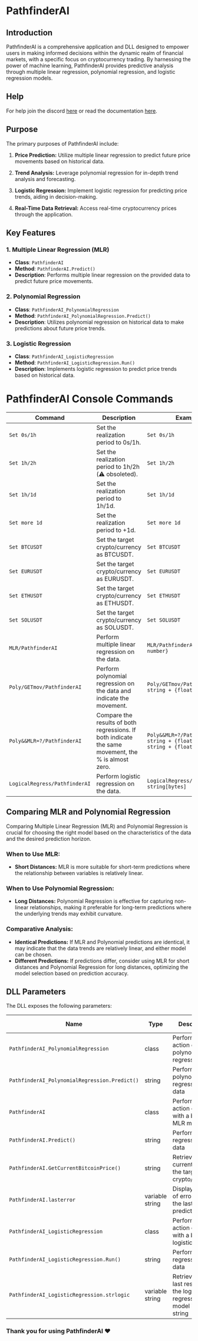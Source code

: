 # PathfinderAI

## Introduction

PathfinderAI is a comprehensive application and DLL designed to empower users in making informed decisions within the dynamic realm of financial markets, with a specific focus on cryptocurrency trading. By harnessing the power of machine learning, PathfinderAI provides predictive analysis through multiple linear regression, polynomial regression, and logistic regression models.

## Help
For help join the discord [here](https://discord.gg/QuCku5yyfu) or read the documentation [here](https://pathfinderai.000webhostapp.com/doc.html).

## Purpose

The primary purposes of PathfinderAI include:

1. **Price Prediction:** Utilize multiple linear regression to predict future price movements based on historical data.

2. **Trend Analysis:** Leverage polynomial regression for in-depth trend analysis and forecasting.

3. **Logistic Regression:** Implement logistic regression for predicting price trends, aiding in decision-making.

4. **Real-Time Data Retrieval:** Access real-time cryptocurrency prices through the application.

## Key Features

### 1. Multiple Linear Regression (MLR)

- **Class**: `PathfinderAI`
- **Method**: `PathfinderAI.Predict()`
- **Description**: Performs multiple linear regression on the provided data to predict future price movements.

### 2. Polynomial Regression

- **Class**: `PathfinderAI_PolynomialRegression`
- **Method**: `PathfinderAI_PolynomialRegression.Predict()`
- **Description**: Utilizes polynomial regression on historical data to make predictions about future price trends.

### 3. Logistic Regression

- **Class**: `PathfinderAI_LogisticRegression`
- **Method**: `PathfinderAI_LogisticRegression.Run()`
- **Description**: Implements logistic regression to predict price trends based on historical data.

# PathfinderAI Console Commands

| Command | Description | Example |
|---------|-------------|---------|
| `Set 0s/1h` | Set the realization period to 0s/1h. | `Set 0s/1h` |
| `Set 1h/2h` | Set the realization period to 1h/2h (⚠️ obsoleted). | `Set 1h/2h` |
| `Set 1h/1d` | Set the realization period to 1h/1d. | `Set 1h/1d` |
| `Set more 1d` | Set the realization period to +1d. | `Set more 1d` |
| `Set BTCUSDT` | Set the target crypto/currency as BTCUSDT. | `Set BTCUSDT` |
| `Set EURUSDT` | Set the target crypto/currency as EURUSDT. | `Set EURUSDT` |
| `Set ETHUSDT` | Set the target crypto/currency as ETHUSDT. | `Set ETHUSDT` |
| `Set SOLUSDT` | Set the target crypto/currency as SOLUSDT. | `Set SOLUSDT` |
| `MLR/PathfinderAI` | Perform multiple linear regression on the data. | `MLR/PathfinderAI {float number}` |
| `Poly/GETmov/PathfinderAI` | Perform polynomial regression on the data and indicate the movement. | `Poly/GETmov/PathfinderAI string + {float number}` |
| `Poly&&MLR=?/PathfinderAI` | Compare the results of both regressions. If both indicate the same movement, the % is almost zero. | `Poly&&MLR=?/PathfinderAI string + {float number} + string + {float number}` |
| `LogicalRegress/PathfinderAI` | Perform logistic regression on the data. | `LogicalRegress/PathfinderAI string[bytes]` |

## Comparing MLR and Polynomial Regression

Comparing Multiple Linear Regression (MLR) and Polynomial Regression is crucial for choosing the right model based on the characteristics of the data and the desired prediction horizon.

### When to Use MLR:
- **Short Distances:** MLR is more suitable for short-term predictions where the relationship between variables is relatively linear.

### When to Use Polynomial Regression:
- **Long Distances:** Polynomial Regression is effective for capturing non-linear relationships, making it preferable for long-term predictions where the underlying trends may exhibit curvature.

### Comparative Analysis:
- **Identical Predictions:** If MLR and Polynomial predictions are identical, it may indicate that the data trends are relatively linear, and either model can be chosen.
- **Different Predictions:** If predictions differ, consider using MLR for short distances and Polynomial Regression for long distances, optimizing the model selection based on prediction accuracy.


## DLL Parameters
The DLL exposes the following parameters:

| Name                            | Type   | Description                                           | Required Arguments | Arg Type    |
|---------------------------------|--------|-------------------------------------------------------|--------------------|-------------|
| `PathfinderAI_PolynomialRegression`  | class  | Perform an action on polynomial regression data      | NaN                | NaN         |
| `PathfinderAI_PolynomialRegression.Predict()` | string | Perform polynomial regression on data            | 1                  | string(url) |
| `PathfinderAI`                   | class  | Perform an action on data with a basic MLR model     | NaN                | NaN         |
| `PathfinderAI.Predict()`         | string | Perform MLR regression on data                      | 1                  | string(url) |
| `PathfinderAI.GetCurrentBitcoinPrice()` | string | Retrieve the current price of the target crypto/currency | 1                  | string(url) |
| `PathfinderAI.lasterror`         | variable string | Display a sum of errors before the last predictions | NaN                | NaN         |
| `PathfinderAI_LogisticRegression` | class  | Perform an action on data with a basic logistic model | NaN                | NaN         |
| `PathfinderAI_LogisticRegression.Run()` | string | Perform logistic regression on data                | 1                  | string(url) |
| `PathfinderAI_LogisticRegression.strlogic` | variable string | Retrieves all the last results of the logistic regression model in a string | NaN                | NaN         |


### Thank you for using PathfinderAI ❤️





